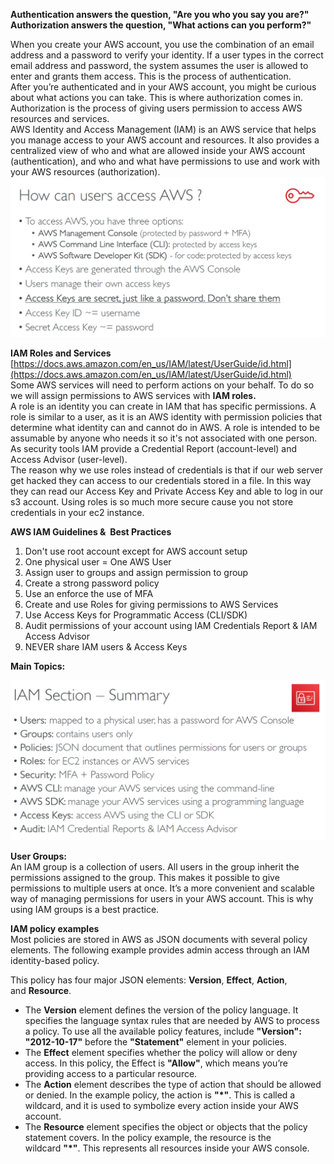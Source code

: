 **Authentication answers the question, "Are you who you say you are?" Authorization answers the question, "What actions can you perform?"**

When you create your AWS account, you use the combination of an email address and a password to verify your identity. If a user types in the correct email address and password, the system assumes the user is allowed to enter and grants them access. This is the process of authentication.  
After you’re authenticated and in your AWS account, you might be curious about what actions you can take. This is where authorization comes in. Authorization is the process of giving users permission to access AWS resources and services.   
AWS Identity and Access Management (IAM) is an AWS service that helps you manage access to your AWS account and resources. It also provides a centralized view of who and what are allowed inside your AWS account (authentication), and who and what have permissions to use and work with your AWS resources (authorization).
 ![Exported image](Exported%20image%2020250315115710-0.png)  

**IAM Roles and Services**  
[https://docs.aws.amazon.com/en_us/IAM/latest/UserGuide/id.html](https://docs.aws.amazon.com/en_us/IAM/latest/UserGuide/id.html)  
Some AWS services will need to perform actions on your behalf. To do so we will assign permissions to AWS services with **IAM roles.**  
A role is an identity you can create in IAM that has specific permissions. A role is similar to a user, as it is an AWS identity with permission policies that determine what identity can and cannot do in AWS. A role is intended to be assumable by anyone who needs it so it's not associated with one person.  
As security tools IAM provide a Credential Report (account-level) and Access Advisor (user-level).  
The reason why we use roles instead of credentials is that if our web server get hacked they can access to our credentials stored in a file. In this way they can read our Access Key and Private Access Key and able to log in our s3 account. Using roles is so much more secure cause you not store credentials in your ec2 instance.
 
**AWS IAM Guidelines &  Best Practices**

1. Don't use root account except for AWS account setup
2. One physical user = One AWS User
3. Assign user to groups and assign permission to group
4. Create a strong password policy
5. Use an enforce the use of MFA
6. Create and use Roles for giving permissions to AWS Services
7. Use Access Keys for Programmatic Access (CLI/SDK)
8. Audit permissions of your account using IAM Credentials Report & IAM Access Advisor
9. NEVER share IAM users & Access Keys

**Main Topics:**

![Exported image](Exported%20image%2020250315115710-1.png)  

**User Groups:**  
An IAM group is a collection of users. All users in the group inherit the permissions assigned to the group. This makes it possible to give permissions to multiple users at once. It’s a more convenient and scalable way of managing permissions for users in your AWS account. This is why using IAM groups is a best practice.

**IAM policy examples**  
Most policies are stored in AWS as JSON documents with several policy elements. The following example provides admin access through an IAM identity-based policy.
 
This policy has four major JSON elements: **Version**, **Effect**, **Action**, and **Resource**.

- The **Version** element defines the version of the policy language. It specifies the language syntax rules that are needed by AWS to process a policy. To use all the available policy features, include **"Version": "2012-10-17"** before the **"Statement"** element in your policies.
- The **Effect** element specifies whether the policy will allow or deny access. In this policy, the Effect is **"Allow"**, which means you’re providing access to a particular resource.
- The **Action** element describes the type of action that should be allowed or denied. In the example policy, the action is **"*"**. This is called a wildcard, and it is used to symbolize every action inside your AWS account.
- The **Resource** element specifies the object or objects that the policy statement covers. In the policy example, the resource is the wildcard **"*"**. This represents all resources inside your AWS console.